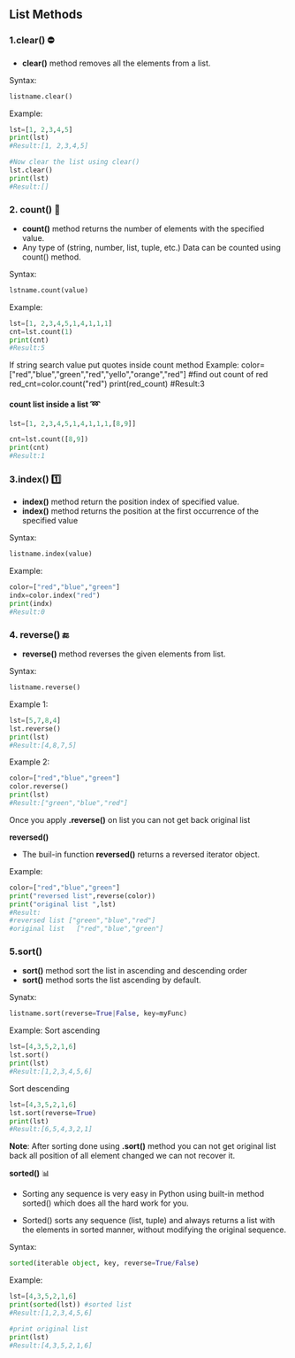 ## List Methods

### 1.clear() :no_entry:
- **clear()** method removes all the elements from a list.

Syntax:
```python
listname.clear() 
```
Example:
```python
lst=[1, 2,3,4,5]
print(lst) 
#Result:[1, 2,3,4,5]

#Now clear the list using clear() 
lst.clear() 
print(lst) 
#Result:[]
```

### 2. count() :100:
- **count()** method returns the number of elements with the specified value.
- Any type of  (string, number, list, tuple, etc.)  Data can be counted using count() method. 

Syntax:
```python
lstname.count(value) 
```
Example:
```python
lst=[1, 2,3,4,5,1,4,1,1,1]
cnt=lst.count(1)
print(cnt) 
#Result:5
```

If string search value put quotes inside count method
Example:
color=["red","blue","green","red","yello","orange","red"]
#find out count of red
red_cnt=color.count("red") 
print(red_count) 
#Result:3

#### count list inside a list :loop:
```python
lst=[1, 2,3,4,5,1,4,1,1,1,[8,9]]

cnt=lst.count([8,9])
print(cnt) 
#Result:1
```

### 3.index() :one:

- **index()** method return the position index of specified value.
-  **index()** method returns the position at the first occurrence of the specified value

Syntax:
```python
listname.index(value) 
```
Example:
```python
color=["red","blue","green"]
indx=color.index("red")
print(indx) 
#Result:0
```

### 4. reverse() :end:
- **reverse()** method reverses the given elements from list.

Syntax:
```python
listname.reverse() 
```

Example 1:
```python
lst=[5,7,8,4]
lst.reverse() 
print(lst) 
#Result:[4,8,7,5]
```

Example 2:
```python
color=["red","blue","green"]
color.reverse() 
print(lst) 
#Result:["green","blue","red"]
```
Once you apply **.reverse()** on list you can not get back original list

 **reversed()**
- The buil-in function **reversed()** returns a reversed iterator object.

Example:
```python
color=["red","blue","green"]
print("reversed list",reverse(color)) 
print("original list ",lst) 
#Result:
#reversed list ["green","blue","red"]
#original list   ["red","blue","green"]
```

### 5.sort()
- **sort()**  method sort the list in ascending and descending order
- **sort()** method sorts the list ascending by default.

Synatx:
```python
listname.sort(reverse=True|False, key=myFunc) 
```
Example:
Sort ascending
```python
lst=[4,3,5,2,1,6]
lst.sort() 
print(lst) 
#Result:[1,2,3,4,5,6]
```
Sort descending
```python
lst=[4,3,5,2,1,6]
lst.sort(reverse=True) 
print(lst) 
#Result:[6,5,4,3,2,1]
```
**Note**: After sorting done using **.sort()** method you can not get original list back all position of all element changed we can not recover it. 

**sorted()** :bar_chart:
- Sorting any sequence is very easy in Python using built-in method sorted() which does all the hard work for you.

- Sorted() sorts any sequence (list, tuple) and always returns a list with the elements in sorted manner, without modifying the original sequence.

Syntax:
```python
sorted(iterable object, key, reverse=True/False)
```

Example:
```python
lst=[4,3,5,2,1,6]
print(sorted(lst)) #sorted list
#Result:[1,2,3,4,5,6]

#print original list
print(lst) 
#Result:[4,3,5,2,1,6]
```
